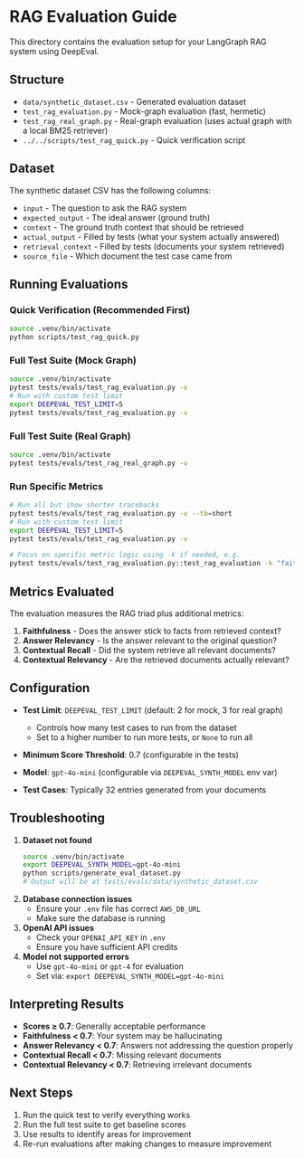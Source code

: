 # RAG Evaluation Guide

This directory contains the evaluation setup for your LangGraph RAG system using DeepEval.

## Structure

- `data/synthetic_dataset.csv` - Generated evaluation dataset
- `test_rag_evaluation.py` - Mock-graph evaluation (fast, hermetic)
- `test_rag_real_graph.py` - Real-graph evaluation (uses actual graph with a local BM25 retriever)
- `../../scripts/test_rag_quick.py` - Quick verification script

## Dataset

The synthetic dataset CSV has the following columns:

- `input` - The question to ask the RAG system
- `expected_output` - The ideal answer (ground truth)
- `context` - The ground truth context that should be retrieved
- `actual_output` - Filled by tests (what your system actually answered)
- `retrieval_context` - Filled by tests (documents your system retrieved)
- `source_file` - Which document the test case came from

## Running Evaluations

### Quick Verification (Recommended First)

```bash
source .venv/bin/activate
python scripts/test_rag_quick.py
```

### Full Test Suite (Mock Graph)

```bash
source .venv/bin/activate
pytest tests/evals/test_rag_evaluation.py -v
# Run with custom test limit
export DEEPEVAL_TEST_LIMIT=5
pytest tests/evals/test_rag_evaluation.py -v
```

### Full Test Suite (Real Graph)

```bash
source .venv/bin/activate
pytest tests/evals/test_rag_real_graph.py -v
```

### Run Specific Metrics

```bash
# Run all but show shorter tracebacks
pytest tests/evals/test_rag_evaluation.py -v --tb=short
# Run with custom test limit
export DEEPEVAL_TEST_LIMIT=5
pytest tests/evals/test_rag_evaluation.py -v

# Focus on specific metric logic using -k if needed, e.g.
pytest tests/evals/test_rag_evaluation.py::test_rag_evaluation -k "faithfulness" -v
```

## Metrics Evaluated

The evaluation measures the RAG triad plus additional metrics:

1. **Faithfulness** - Does the answer stick to facts from retrieved context?
2. **Answer Relevancy** - Is the answer relevant to the original question?
3. **Contextual Recall** - Did the system retrieve all relevant documents?
4. **Contextual Relevancy** - Are the retrieved documents actually relevant?

## Configuration
- **Test Limit**: `DEEPEVAL_TEST_LIMIT` (default: 2 for mock, 3 for real graph)
  - Controls how many test cases to run from the dataset
  - Set to a higher number to run more tests, or `None` to run all

- **Minimum Score Threshold**: 0.7 (configurable in the tests)
- **Model**: `gpt-4o-mini` (configurable via `DEEPEVAL_SYNTH_MODEL` env var)
- **Test Cases**: Typically 32 entries generated from your documents

## Troubleshooting

1. **Dataset not found**
   ```bash
   source .venv/bin/activate
   export DEEPEVAL_SYNTH_MODEL=gpt-4o-mini
   python scripts/generate_eval_dataset.py
   # Output will be at tests/evals/data/synthetic_dataset.csv
   ```
2. **Database connection issues**
   - Ensure your `.env` file has correct `AWS_DB_URL`
   - Make sure the database is running
3. **OpenAI API issues**
   - Check your `OPENAI_API_KEY` in `.env`
   - Ensure you have sufficient API credits
4. **Model not supported errors**
   - Use `gpt-4o-mini` or `gpt-4` for evaluation
   - Set via: `export DEEPEVAL_SYNTH_MODEL=gpt-4o-mini`

## Interpreting Results

- **Scores ≥ 0.7**: Generally acceptable performance
- **Faithfulness < 0.7**: Your system may be hallucinating
- **Answer Relevancy < 0.7**: Answers not addressing the question properly
- **Contextual Recall < 0.7**: Missing relevant documents
- **Contextual Relevancy < 0.7**: Retrieving irrelevant documents

## Next Steps

1. Run the quick test to verify everything works
2. Run the full test suite to get baseline scores
3. Use results to identify areas for improvement
4. Re-run evaluations after making changes to measure improvement
